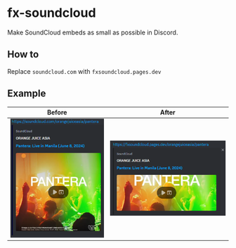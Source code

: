 # fx-soundcloud

Make SoundCloud embeds as small as possible in Discord.

## How to

Replace `soundcloud.com` with `fxsoundcloud.pages.dev`

## Example

Before                     |  After
:-------------------------:|:-------------------------:
![Before](/docs/before.png)|  ![After](/docs/after.png)